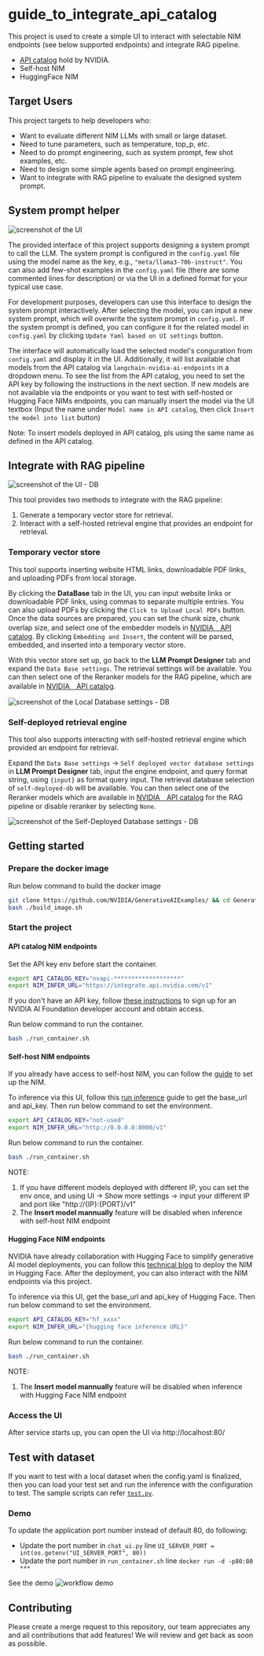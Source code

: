 # guide_to_integrate_api_catalog

This project is used to create a simple UI to interact with selectable NIM endpoints (see below supported endpoints) and integrate RAG pipeline.

- [API catalog](https://build.nvidia.com/explore/discover) hold by NVIDIA.
- Self-host NIM
- HuggingFace NIM


## Target Users
This project targets to help developers who:
- Want to evaluate different NIM LLMs with small or large dataset.
- Need to tune parameters, such as temperature, top_p, etc.
- Need to do prompt engineering, such as system prompt, few shot examples, etc.
- Need to design some simple agents based on prompt engineering.
- Want to integrate with RAG pipeline to evaluate the designed system prompt.

## System prompt helper

![screenshot of the UI](./data/simple_ui.jpeg)

The provided interface of this project supports designing a system prompt to call the LLM. The system prompt is configured in the `config.yaml` file using the model name as the key, e.g., `"meta/llama3-70b-instruct"`. You can also add few-shot examples in the `config.yaml` file (there are some commented lines for description) or via the UI in a defined format for your typical use case.

For development purposes, developers can use this interface to design the system prompt interactively. After selecting the model, you can input a new system prompt, which will overwrite the system prompt in `config.yaml`. If the system prompt is defined, you can configure it for the related model in `config.yaml` by clicking `Update Yaml based on UI settings` button. 

The interface will automatically load the selected model's conguration from `config.yaml` and display it in the UI. Additionally, it will list available chat models from the API catalog via `langchain-nvidia-ai-endpoints` in a dropdown menu. To see the list from the API catalog, you need to set the API key by following the instructions in the next section. If new models are not available via the endpoints or you want to test with self-hosted or Hugging Face NIMs endpoints, you can manually insert the model via the UI textbox (Input the name under `Model name in API catalog`, then click `Insert the model into list` button)

Note: To insert models deployed in API catalog, pls using the same name as defined in the API catalog.

## Integrate with RAG pipeline
![screenshot of the UI - DB](./data/simple_ui_db.jpeg)

This tool provides two methods to integrate with the RAG pipeline:
1. Generate a temporary vector store for retrieval.
2. Interact with a self-hosted retrieval engine that provides an endpoint for retrieval.

### Temporary vector store
This tool supports inserting website HTML links, downloadable PDF links, and uploading PDFs from local storage. 

By clicking the **DataBase** tab in the UI, you can input website links or downloadable PDF links, using commas to separate multiple entries. You can also upload PDFs by clicking the `Click to Upload Local PDFs` button. Once the data sources are prepared, you can set the chunk size, chunk overlap size, and select one of the embedder models in [NVIDIA　API catalog](https://build.nvidia.com/explore/retrieval). By clicking `Embedding and Insert`, the content will be parsed, embedded, and inserted into a temporary vector store.

With this vector store set up, go back to the **LLM Prompt Designer** tab and expand the `Data Base settings`. The retrieval settings will be available. You can then select one of the Reranker models for the RAG pipeline, which are available in [NVIDIA　API catalog](https://build.nvidia.com/explore/retrieval).

![screenshot of the Local Database settings - DB](./data/local-database-settings.jpeg)

### Self-deployed retrieval engine
This tool also supports interacting with self-hosted retrieval engine which provided an endpoint for retrieval. 

Expand the `Data Base settings` -> `Self deployed vector database settings` in **LLM Prompt Designer** tab, input the engine endpoint, and query format string, using `{input}` as format query input. The retrieval database selection of `self-deployed-db` will be available. You can then select one of the Reranker models which are available in [NVIDIA　API catalog](https://build.nvidia.com/explore/retrieval) for the RAG pipeline or disable reranker by selecting `None`.

![screenshot of the Self-Deployed Database settings - DB](./data/self-host-database-settings.jpeg)

## Getting started
### Prepare the docker image
Run below command to build the docker image
```bash
git clone https://github.com/NVIDIA/GenerativeAIExamples/ && cd GenerativeAIExamples/community/llm-prompt-design-helper
bash ./build_image.sh
```

### Start the project
#### API catalog NIM endpoints
Set the API key env before start the container. 

```bash
export API_CATALOG_KEY="nvapi-*******************"
export NIM_INFER_URL="https://integrate.api.nvidia.com/v1"
```

If you don't have an API key, follow [these instructions](https://github.com/NVIDIA/GenerativeAIExamples/blob/main/docs/api-catalog.md#get-an-api-key-for-the-accessing-models-on-the-api-catalog) to sign up for an NVIDIA AI Foundation developer account and obtain access.

Run below command to run the container.
```bash
bash ./run_container.sh
```

#### Self-host NIM endpoints
If you already have access to self-host NIM, you can follow the [guide](https://docs.nvidia.com/nim/large-language-models/latest/introduction.html) to set up the NIM.

To inference via this UI, follow this [run inference](https://docs.nvidia.com/nim/large-language-models/latest/getting-started.html#openai-completion-request) guide to get the base_url and api_key. Then run below command to set the environment. 

```bash
export API_CATALOG_KEY="not-used"
export NIM_INFER_URL="http://0.0.0.0:8000/v1"
```

Run below command to run the container.
```bash
bash ./run_container.sh
```

NOTE: 
1. If you have different models deployed with different IP, you can set the env once, and using UI -> Show more settings -> input your different IP and port like "http://{IP}:{PORT}/v1"
2. The **Insert model mannually** feature will be disabled when inference with self-host NIM endpoint

#### Hugging Face NIM endpoints
NVIDIA have already collaboration with Hugging Face to simplify generative AI model deployments, you can follow this [technical blog](https://developer.nvidia.com/blog/nvidia-collaborates-with-hugging-face-to-simplify-generative-ai-model-deployments/) to deploy the NIM in Hugging Face. After the deployment, you can also interact with the NIM endpoints via this project. 

To inference via this UI, get the base_url and api_key of Hugging Face. Then run below command to set the environment. 
```bash
export API_CATALOG_KEY="hf_xxxx"
export NIM_INFER_URL="{hugging face inference URL}"
```

Run below command to run the container.
```bash
bash ./run_container.sh
```
NOTE: 
1. The **Insert model mannually** feature will be disabled when inference with Hugging Face NIM endpoint

### Access the UI
After service starts up, you can open the UI via http://localhost:80/ 

## Test with dataset
If you want to test with a local dataset when the config.yaml is finalized, then you can load your test set and run the inference with the configuration to test. The sample scripts can refer [`test.py`](./test.py).

### Demo
To update the application port number instead of default 80, do following:
- Update the port number in `chat_ui.py` line `UI_SERVER_PORT = int(os.getenv("UI_SERVER_PORT", 80))` 
- Update the port number in `run_container.sh` line `docker run -d -p80:80 ***` 

See the demo ![workflow demo](./data/llm-prompt-designer-demo.gif)

## Contributing

Please create a merge request to this repository, our team appreciates any and all contributions that add features! We will review and get back as soon as possible.





